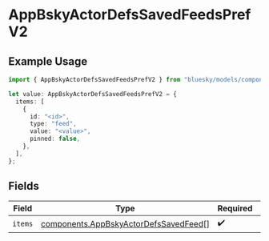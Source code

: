 # AppBskyActorDefsSavedFeedsPrefV2

## Example Usage

```typescript
import { AppBskyActorDefsSavedFeedsPrefV2 } from "bluesky/models/components";

let value: AppBskyActorDefsSavedFeedsPrefV2 = {
  items: [
    {
      id: "<id>",
      type: "feed",
      value: "<value>",
      pinned: false,
    },
  ],
};
```

## Fields

| Field                                                                                          | Type                                                                                           | Required                                                                                       | Description                                                                                    |
| ---------------------------------------------------------------------------------------------- | ---------------------------------------------------------------------------------------------- | ---------------------------------------------------------------------------------------------- | ---------------------------------------------------------------------------------------------- |
| `items`                                                                                        | [components.AppBskyActorDefsSavedFeed](../../models/components/appbskyactordefssavedfeed.md)[] | :heavy_check_mark:                                                                             | N/A                                                                                            |